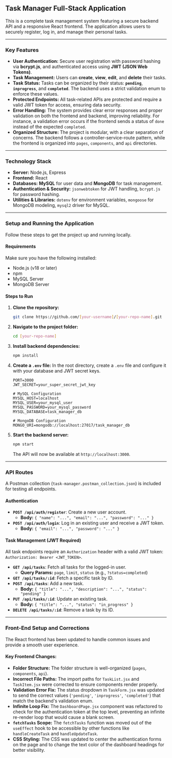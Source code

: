 ## Task Manager Full-Stack Application

This is a complete task management system featuring a secure backend API and a responsive React frontend. The application allows users to securely register, log in, and manage their personal tasks.

-----

### Key Features

  * **User Authentication:** Secure user registration with password hashing via **bcrypt.js**, and authenticated access using **JWT (JSON Web Tokens)**.
  * **Task Management:** Users can **create**, **view**, **edit**, and **delete** their tasks.
  * **Task Status:** Tasks can be organized by their status: **`pending`**, **`inprogress`**, and **`completed`**. The backend uses a strict validation enum to enforce these values.
  * **Protected Endpoints:** All task-related APIs are protected and require a valid JWT token for access, ensuring data security.
  * **Error Handling:** The system provides clear error responses and proper validation on both the frontend and backend, improving reliability. For instance, a validation error occurs if the frontend sends a status of `done` instead of the expected `completed`.
  * **Organized Structure:** The project is modular, with a clear separation of concerns. The backend follows a controller-service-route pattern, while the frontend is organized into `pages`, `components`, and `api` directories.

-----

### Technology Stack

  * **Server:** Node.js, Express
  * **Frontend:** React
  * **Databases:** **MySQL** for user data and **MongoDB** for task management.
  * **Authentication & Security:** `jsonwebtoken` for JWT handling, `bcrypt.js` for password hashing.
  * **Utilities & Libraries:** `dotenv` for environment variables, `mongoose` for MongoDB modeling, `mysql2` driver for MySQL.

-----

### Setup and Running the Application

Follow these steps to get the project up and running locally.

#### Requirements

Make sure you have the following installed:

  * Node.js (v18 or later)
  * npm
  * MySQL Server
  * MongoDB Server

#### Steps to Run

1.  **Clone the repository:**

    ```bash
    git clone https://github.com/[your-username]/[your-repo-name].git
    ```

2.  **Navigate to the project folder:**

    ```bash
    cd [your-repo-name]
    ```

3.  **Install backend dependencies:**

    ```bash
    npm install
    ```

4.  **Create a `.env` file:**
    In the root directory, create a `.env` file and configure it with your database and JWT secret keys.

    ```
    PORT=3000
    JWT_SECRET=your_super_secret_jwt_key

    # MySQL Configuration
    MYSQL_HOST=localhost
    MYSQL_USER=your_mysql_user
    MYSQL_PASSWORD=your_mysql_password
    MYSQL_DATABASE=task_manager_db

    # MongoDB Configuration
    MONGO_URI=mongodb://localhost:27017/task_manager_db
    ```

5.  **Start the backend server:**

    ```bash
    npm start
    ```

    The API will now be available at `http://localhost:3000`.

-----

### API Routes

A Postman collection (`task-manager.postman_collection.json`) is included for testing all endpoints.

#### Authentication

  * **`POST /api/auth/register`**: Create a new user account.
      * **Body:** `{ "name": "...", "email": "...", "password": "..." }`
  * **`POST /api/auth/login`**: Log in an existing user and receive a JWT token.
      * **Body:** `{ "email": "...", "password": "..." }`

#### Task Management (JWT Required)

All task endpoints require an `Authorization` header with a valid JWT token: `Authorization: Bearer <JWT_TOKEN>`.

  * **`GET /api/tasks`**: Fetch all tasks for the logged-in user.
      * **Query Params:** `page`, `limit`, `status` (e.g., `?status=completed`)
  * **`GET /api/tasks/:id`**: Fetch a specific task by ID.
  * **`POST /api/tasks`**: Add a new task.
      * **Body:** `{ "title": "...", "description": "...", "status": "pending" }`
  * **`PUT /api/tasks/:id`**: Update an existing task.
      * **Body:** `{ "title": "...", "status": "in_progress" }`
  * **`DELETE /api/tasks/:id`**: Remove a task by its ID.

-----

### Front-End Setup and Corrections

The React frontend has been updated to handle common issues and provide a smooth user experience.

#### Key Frontend Changes:

  * **Folder Structure:** The folder structure is well-organized (`pages`, `components`, `api`).
  * **Incorrect File Paths:** The import paths for `TaskList.jsx` and `TaskItem.jsx` were corrected to ensure components render properly.
  * **Validation Error Fix:** The status dropdown in `TaskForm.jsx` was updated to send the correct values (`'pending'`, `'inprogress'`, `'completed'`) that match the backend's validation enum.
  * **Infinite Loop Fix:** The `DashboardPage.jsx` component was refactored to check for the authentication token at the top level, preventing an infinite re-render loop that would cause a blank screen.
  * **`fetchTasks` Scope:** The `fetchTasks` function was moved out of the `useEffect` hook to be accessible by other functions like `handleCreateTask` and `handleUpdateTask`.
  * **CSS Styling:** The CSS was updated to center the authentication forms on the page and to change the text color of the dashboard headings for better visibility.